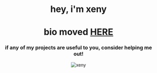 <h1 align="center">hey, i'm xeny</h1>

<h1 align="center">bio moved <a href="https://xeny.uk">HERE<a></h1>

<h3 align="center">if any of my projects are useful to you, consider helping me out!</h3>
  <script type="text/javascript" src="https://cdnjs.buymeacoffee.com/1.0.0/button.prod.min.js" data-name="bmc-button" data-slug="xenyths" data-color="#FFDD00" data-emoji="🍫"  data-font="Inter" data-text="Buy me a chocolate bar" data-outline-color="#000000" data-font-color="#000000" data-coffee-color="#ffffff" ></script>

<p align="center"> <img src="https://gpvc.arturio.dev/1x6" alt="xeny" /> </p>
